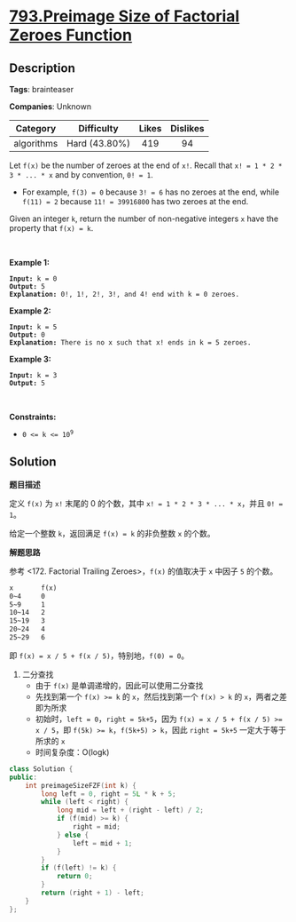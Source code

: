 # [793.Preimage Size of Factorial Zeroes Function](https://leetcode.com/problems/preimage-size-of-factorial-zeroes-function/description/)

## Description

**Tags**: brainteaser

**Companies**: Unknown

|  Category  |  Difficulty   | Likes | Dislikes |
| :--------: | :-----------: | :---: | :------: |
| algorithms | Hard (43.80%) |  419  |    94    |

<p>Let <code>f(x)</code> be the number of zeroes at the end of <code>x!</code>. Recall that <code>x! = 1 * 2 * 3 * ... * x</code> and by convention, <code>0! = 1</code>.</p>
<ul>
  <li>For example, <code>f(3) = 0</code> because <code>3! = 6</code> has no zeroes at the end, while <code>f(11) = 2</code> because <code>11! = 39916800</code> has two zeroes at the end.</li>
</ul>
<p>Given an integer <code>k</code>, return the number of non-negative integers <code>x</code> have the property that <code>f(x) = k</code>.</p>
<p>&nbsp;</p>
<p><strong class="example">Example 1:</strong></p>
<pre><code><strong>Input:</strong> k = 0
<strong>Output:</strong> 5
<strong>Explanation:</strong> 0!, 1!, 2!, 3!, and 4! end with k = 0 zeroes.</code></pre>
<p><strong class="example">Example 2:</strong></p>
<pre><code><strong>Input:</strong> k = 5
<strong>Output:</strong> 0
<strong>Explanation:</strong> There is no x such that x! ends in k = 5 zeroes.</code></pre>
<p><strong class="example">Example 3:</strong></p>
<pre><code><strong>Input:</strong> k = 3
<strong>Output:</strong> 5</code></pre>
<p>&nbsp;</p>
<p><strong>Constraints:</strong></p>
<ul>
  <li><code>0 &lt;= k &lt;= 10<sup>9</sup></code></li>
</ul>

## Solution

**题目描述**

定义 `f(x)` 为 `x!` 末尾的 0 的个数，其中 `x! = 1 * 2 * 3 * ... * x`，并且 `0! = 1`。

给定一个整数 `k`，返回满足 `f(x) = k` 的非负整数 `x` 的个数。

**解题思路**

参考 <172. Factorial Trailing Zeroes>，`f(x)` 的值取决于 `x` 中因子 `5` 的个数。

```txt
x       f(x)
0~4     0
5~9     1
10~14   2
15~19   3
20~24   4
25~29   6
```

即 `f(x) = x / 5 + f(x / 5)`，特别地，`f(0) = 0`。

1. 二分查找
   - 由于 `f(x)` 是单调递增的，因此可以使用二分查找
   - 先找到第一个 `f(x) >= k` 的 `x`，然后找到第一个 `f(x) > k` 的 `x`，两者之差即为所求
   - 初始时，`left = 0`，`right = 5k+5`，因为 `f(x) = x / 5 + f(x / 5) >= x / 5`，即 `f(5k) >= k`，`f(5k+5) > k`，因此 `right = 5k+5` 一定大于等于所求的 `x`
   - 时间复杂度：O(logk)

```cpp
class Solution {
public:
    int preimageSizeFZF(int k) {
        long left = 0, right = 5L * k + 5;
        while (left < right) {
            long mid = left + (right - left) / 2;
            if (f(mid) >= k) {
                right = mid;
            } else {
                left = mid + 1;
            }
        }
        if (f(left) != k) {
            return 0;
        }
        return (right + 1) - left;
    }
};

```
